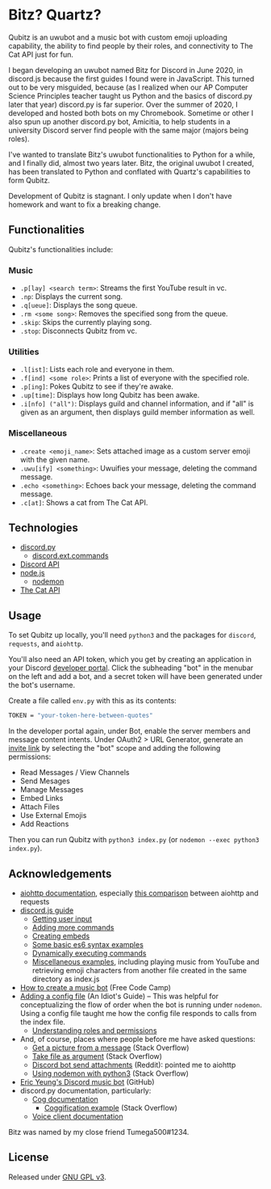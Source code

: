 # Bitz? Quartz?
Qubitz is an uwubot and a music bot with custom emoji uploading capability, the
ability to find people by their roles, and connectivity to The Cat API just for
fun.

I began developing an uwubot named Bitz for Discord in June 2020, in discord.js
because the first guides I found were in JavaScript. This turned out to be very
misguided, because (as I realized when our AP Computer Science Principles
teacher taught us Python and the basics of discord.py later that year)
discord.py is far superior. Over the summer of 2020, I developed and hosted both
bots on my Chromebook. Sometime or other I also spun up another discord.py bot,
Amicitia, to help students in a university Discord server find people with the
same major (majors being roles).

I've wanted to translate Bitz's uwubot functionalities to Python for a while,
and I finally did, almost two years later. Bitz, the original uwubot I created,
has been translated to Python and conflated with Quartz's capabilities to form
Qubitz.

Development of Qubitz is stagnant. I only update when I don't have homework and
want to fix a breaking change.


## Functionalities
Qubitz's functionalities include:
### Music
- `.p[lay] <search term>`: Streams the first YouTube result in vc.
- `.np`: Displays the current song.
- `.q[ueue]`: Displays the song queue.
- `.rm <some song>`: Removes the specified song from the queue.
- `.skip`: Skips the currently playing song.
- `.stop`: Disconnects Qubitz from vc.
### Utilities
- `.l[ist]`: Lists each role and everyone in them.
- `.f[ind] <some role>`: Prints a list of everyone with the specified role.
- `.p[ing]`: Pokes Qubitz to see if they're awake.
- `.up[time]`: Displays how long Qubitz has been awake.
- `.i[nfo] ("all")`: Displays guild and channel information, and if "all" is
given as an argument, then displays guild member information as well.
### Miscellaneous
- `.create <emoji_name>`: Sets attached image as a custom server emoji with the
given name.
- `.uwu[ify] <something>`: Uwuifies your message, deleting the command message.
- `.echo <something>`: Echoes back your message, deleting the command message.
- `.c[at]`: Shows a cat from The Cat API.


## Technologies
- [discord.py](https://discordpy.readthedocs.io/en/latest/index.html)
	- [discord.ext.commands](https://discordpy.readthedocs.io/en/latest/ext/commands/index.html)
- [Discord API](https://discord.com/developers/docs/intro)
- [node.js](https://nodejs.org/en/)
	- [nodemon](https://nodemon.io/)
- [The Cat API](https://thecatapi.com/)


## Usage
To set Qubitz up locally, you'll need `python3` and the packages for `discord`,
`requests`, and `aiohttp`.

You'll also need an API token, which you get by creating an application in your
Discord [developer portal](https://discord.com/developers/applications). Click
the subheading "bot" in the menubar on the left and add a bot, and a secret
token will have been generated under the bot's username.

Create a file called `env.py` with this as its contents:
```sh
TOKEN = "your-token-here-between-quotes"
```

In the developer portal again, under Bot, enable the server members and message
content intents. Under OAuth2 > URL Generator, generate an
[invite link](https://discord.com/api/oauth2/authorize?client_id=812437788535423008&permissions=3468352&scope=bot)
by selecting the "bot" scope and adding the following permissions:
- Read Messages / View Channels
- Send Mesages
- Manage Messages
- Embed Links
- Attach Files
- Use External Emojis
- Add Reactions

Then you can run Qubitz with `python3 index.py` (or `nodemon --exec python3
index.py`).


## Acknowledgements
- [aiohttp documentation](https://docs.aiohttp.org/en/stable/client.html),
  especially [this comparison](https://docs.aiohttp.org/en/stable/http_request_lifecycle.html#aiohttp-request-lifecycle) between aiohttp and requests
- [discord.js guide](https://discordjs.guide/)
    - [Getting user input](https://discordjs.guide/creating-your-bot/commands-with-user-input.html#basic-arguments)
    - [Adding more commands](https://discordjs.guide/creating-your-bot/adding-more-commands.html)
    - [Creating embeds](https://discordjs.guide/popular-topics/embeds.html#embed-preview)
    - [Some basic es6 syntax examples](https://discordjs.guide/additional-info/es6-syntax.html#template-literals)
    - [Dynamically executing commands](https://discordjs.guide/command-handling/dynamic-commands.html#dynamically-executing-commands)
    - [Miscellaneous examples](https://discordjs.guide/popular-topics/miscellaneous-examples.html#play-music-from-youtube),
    including playing music from YouTube and retrieving emoji characters from
    another file created in the same directory as index.js
- [How to create a music bot](https://www.freecodecamp.org/news/how-to-create-a-music-bot-using-discord-js-4436f5f3f0f8/) (Free Code Camp)
- [Adding a config file](https://anidiots.guide/first-bot/adding-a-config-file)
    (An Idiot's Guide) – This was helpful for conceptualizing the flow of order
    when the bot is running under `nodemon`. Using a config file taught me how
    the config file responds to calls from the index file.
    - [Understanding roles and permissions](https://anidiots.guide/understanding/roles)
- And, of course, places where people before me have asked questions:
    - [Get a picture from a message](https://stackoverflow.com/questions/55206958/get-a-picture-from-the-message) (Stack Overflow)
    - [Take file as argument](https://stackoverflow.com/questions/59181208/discord-py-bot-take-file-as-argument-to-command) (Stack Overflow)
    - [Discord bot send attachments](https://www.reddit.com/r/learnpython/comments/9ishxs/discord_bot_send_attachments/e6m0trf/) (Reddit): pointed me to aiohttp
    - [Using nodemon with python3](https://stackoverflow.com/questions/65021005/how-to-run-python-3-with-nodemon) (Stack Overflow)
- [Eric Yeung's Discord music bot](https://github.com/eric-yeung/Discord-Bot/blob/master/main.py)
  (GitHub)
- discord.py documentation, particularly:
    - [Cog documentation](https://discordpy.readthedocs.io/en/stable/ext/commands/api.html#cog)
        - [Coggification example](https://stackoverflow.com/questions/53528168/how-do-i-use-cogs-with-discord-py)
          (Stack Overflow)
    - [Voice client documentation](https://discordpy.readthedocs.io/en/latest/api.html#discord.Client.voice_clients)

Bitz was named by my close friend Tumega500#1234.


## License
Released under [GNU GPL v3](https://www.gnu.org/licenses/gpl-3.0.en.html).
